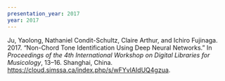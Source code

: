 ```yaml
---
presentation_year: 2017
year: 2017
---
```


Ju, Yaolong, Nathaniel Condit-Schultz, Claire Arthur, and Ichiro Fujinaga. 2017. “Non-Chord Tone Identification Using Deep Neural Networks.” In <i>Proceedings of the 4th International Workshop on Digital Libraries for Musicology</i>, 13–16. Shanghai, China. <a href="https://cloud.simssa.ca/index.php/s/wFYvlAIdUQ4gzua">https://cloud.simssa.ca/index.php/s/wFYvlAIdUQ4gzua</a>.